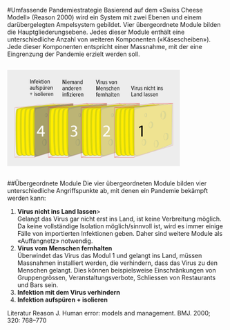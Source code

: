 #Umfassende Pandemiestrategie
Basierend auf dem «Swiss Cheese Modell» (Reason 2000) wird ein System mit zwei Ebenen und einem darübergelegten Ampelsystem gebildet. Vier übergeordnete Module bilden die Hauptgliederungsebene. Jedes dieser Module enthält eine unterschiedliche Anzahl von weiteren Komponenten («Käsescheiben»). Jede dieser Komponenten entspricht einer Massnahme, mit der eine Eingrenzung der Pandemie erzielt werden soll.

<img src="../images/cheese_full4x.png" style="width:400px;margin:1em 0;">

##Übergeordnete Module
Die vier übergeordneten Module bilden vier unterschiedliche Angriffspunkte ab, mit denen ein Pandemie bekämpft werden kann:

1. **Virus nicht ins Land lassen**><br/>Gelangt das Virus gar nicht erst ins Land, ist keine Verbreitung möglich. Da keine vollständige Isolation möglich/sinnvoll ist, wird es immer einige Fälle von importierten Infektionen geben. Daher sind weitere Module als «Auffangnetz» notwendig.
1. **Virus vom Menschen fernhalten**<br/>Überwindet das Virus das Modul 1 und gelangt ins Land, müssen Massnahmen installiert werden, die verhindern, dass das Virus zu den Menschen gelangt. Dies können beispielsweise Einschränkungen von Gruppengrössen, Veranstaltungsverbote, Schliessen von Restaurants und Bars sein.
1. **Infektion mit dem Virus verhindern**<br/>
1. **Infektion aufspüren + isolieren**<br/>

Literatur
Reason J. Human error: models and management. BMJ. 2000; 320: 768–770
